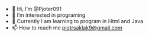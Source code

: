 - 👋 Hi, I’m @Pjoter091
- 👀 I’m interested in programing
- 🌱 Currently I am learning to program in Html and Java
- 📫 How to reach me piotrsaklak9@gmail.com


